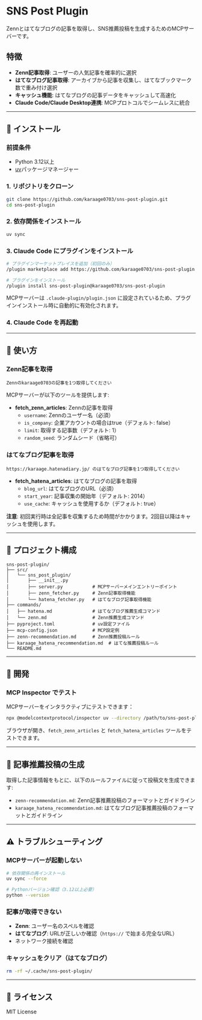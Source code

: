 # SNS Post Plugin

Zennとはてなブログの記事を取得し、SNS推薦投稿を生成するためのMCPサーバーです。

## 特徴

- **Zenn記事取得**: ユーザーの人気記事を確率的に選択
- **はてなブログ記事取得**: アーカイブから記事を収集し、はてなブックマーク数で重み付け選択
- **キャッシュ機能**: はてなブログの記事データをキャッシュして高速化
- **Claude Code/Claude Desktop連携**: MCPプロトコルでシームレスに統合

---

## 🚀 インストール

### 前提条件

- Python 3.12以上
- [uv](https://github.com/astral-sh/uv)パッケージマネージャー

### 1. リポジトリをクローン

```bash
git clone https://github.com/karaage0703/sns-post-plugin.git
cd sns-post-plugin
```

### 2. 依存関係をインストール

```bash
uv sync
```

### 3. Claude Code にプラグインをインストール

```bash
# プラグインマーケットプレイスを追加（初回のみ）
/plugin marketplace add https://github.com/karaage0703/sns-post-plugin

# プラグインをインストール
/plugin install sns-post-plugin@karaage0703/sns-post-plugin
```

MCPサーバーは `.claude-plugin/plugin.json` に設定されているため、プラグインインストール時に自動的に有効化されます。

### 4. Claude Code を再起動

---

## 📖 使い方

### Zenn記事を取得

```
Zennのkaraage0703の記事を1つ取得してください
```

MCPサーバーが以下のツールを提供します:

- **fetch_zenn_articles**: Zennの記事を取得
  - `username`: Zennのユーザー名（必須）
  - `is_company`: 企業アカウントの場合はtrue（デフォルト: false）
  - `limit`: 取得する記事数（デフォルト: 1）
  - `random_seed`: ランダムシード（省略可）

### はてなブログ記事を取得

```
https://karaage.hatenadiary.jp/ のはてなブログ記事を1つ取得してください
```

- **fetch_hatena_articles**: はてなブログの記事を取得
  - `blog_url`: はてなブログのURL（必須）
  - `start_year`: 記事収集の開始年（デフォルト: 2014）
  - `use_cache`: キャッシュを使用するか（デフォルト: true）

**注意**: 初回実行時は全記事を収集するため時間がかかります。2回目以降はキャッシュを使用します。

---

## 📁 プロジェクト構成

```
sns-post-plugin/
├── src/
│   └── sns_post_plugin/
│       ├── __init__.py
│       ├── server.py           # MCPサーバーメインエントリーポイント
│       ├── zenn_fetcher.py     # Zenn記事取得機能
│       └── hatena_fetcher.py   # はてなブログ記事取得機能
├── commands/
│   ├── hatena.md               # はてなブログ推薦生成コマンド
│   └── zenn.md                 # Zenn推薦生成コマンド
├── pyproject.toml              # uv設定ファイル
├── mcp-config.json             # MCP設定例
├── zenn-recommendation.md      # Zenn推薦投稿ルール
├── karaage_hatena_recommendation.md  # はてな推薦投稿ルール
└── README.md
```

---

## 🔧 開発

### MCP Inspector でテスト

MCPサーバーをインタラクティブにテストできます：

```bash
npx @modelcontextprotocol/inspector uv --directory /path/to/sns-post-plugin run sns-post-plugin
```

ブラウザが開き、`fetch_zenn_articles` と `fetch_hatena_articles` ツールをテストできます。

---

## 📝 記事推薦投稿の生成

取得した記事情報をもとに、以下のルールファイルに従って投稿文を生成できます:

- `zenn-recommendation.md`: Zenn記事推薦投稿のフォーマットとガイドライン
- `karaage_hatena_recommendation.md`: はてなブログ記事推薦投稿のフォーマットとガイドライン

---

## ⚠️ トラブルシューティング

### MCPサーバーが起動しない

```bash
# 依存関係の再インストール
uv sync --force

# Pythonバージョン確認（3.12以上必要）
python --version
```

### 記事が取得できない

- **Zenn**: ユーザー名のスペルを確認
- **はてなブログ**: URLが正しいか確認（`https://` で始まる完全なURL）
- ネットワーク接続を確認

### キャッシュをクリア（はてなブログ）

```bash
rm -rf ~/.cache/sns-post-plugin/
```

---

## 📄 ライセンス

MIT License
